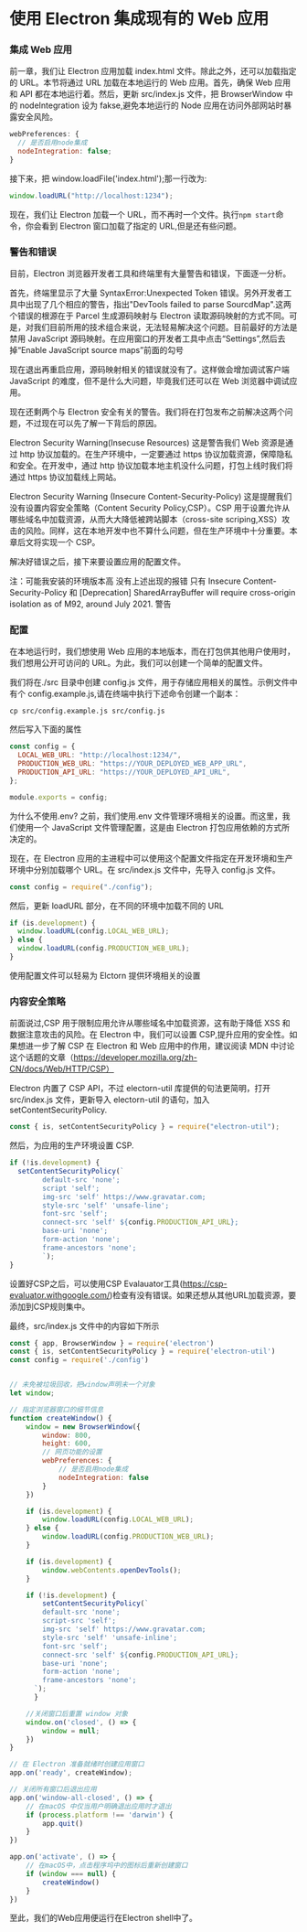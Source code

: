 # 使用 Electron 集成现有的 Web 应用

### 集成 Web 应用

前一章，我们让 Electron 应用加载 index.html 文件。除此之外，还可以加载指定的 URL。本节将通过 URL 加载在本地运行的 Web 应用。首先，确保 Web 应用和 API 都在本地运行着。然后，更新 src/index.js 文件，把 BrowserWindow 中的 nodeIntegration 设为 fakse,避免本地运行的 Node 应用在访问外部网站时暴露安全风险。

```js
webPreferences: {
  // 是否启用node集成
  nodeIntegration: false;
}
```

接下来，把 window.loadFile('index.html');那一行改为:

```js
window.loadURL("http://localhost:1234");
```

现在，我们让 Electron 加载一个 URL，而不再时一个文件。执行`npm start`命令，你会看到 Electron 窗口加载了指定的 URL,但是还有些问题。

### 警告和错误

目前，Electron 浏览器开发者工具和终端里有大量警告和错误，下面逐一分析。

首先，终端里显示了大量 SyntaxError:Unexpected Token 错误。另外开发者工具中出现了几个相应的警告，指出"DevTools failed to parse SourcdMap".这两个错误的根源在于 Parcel 生成源码映射与 Electron 读取源码映射的方式不同。可是，对我们目前所用的技术组合来说，无法轻易解决这个问题。目前最好的方法是禁用 JavaScript 源码映射。在应用窗口的开发者工具中点击“Settings”,然后去掉“Enable JavaScript source maps”前面的勾号

现在退出再重启应用，源码映射相关的错误就没有了。这样做会增加调试客户端 JavaScript 的难度，但不是什么大问题，毕竟我们还可以在 Web 浏览器中调试应用。

现在还剩两个与 Electron 安全有关的警告。我们将在打包发布之前解决这两个问题，不过现在可以先了解一下背后的原因。

Electron Security Warning(Insecuse Resources)
这是警告我们 Web 资源是通过 http 协议加载的。在生产环境中，一定要通过 https 协议加载资源，保障隐私和安全。在开发中，通过 http 协议加载本地主机没什么问题，打包上线时我们将通过 https 协议加载线上网站。

Electron Security Warning (Insecure Content-Security-Policy)
这是提醒我们没有设置内容安全策略（Content Security Policy,CSP）。CSP 用于设置允许从哪些域名中加载资源，从而大大降低被跨站脚本（cross-site scriping,XSS）攻击的风险。同样，这在本地开发中也不算什么问题，但在生产环境中十分重要。本章后文将实现一个 CSP。

解决好错误之后，接下来要设置应用的配置文件。

注：可能我安装的环境版本高 没有上述出现的报错 只有 Insecure Content-Security-Policy 和 [Deprecation] SharedArrayBuffer will require cross-origin isolation as of M92, around July 2021. 警告

### 配置

在本地运行时，我们想使用 Web 应用的本地版本，而在打包供其他用户使用时，我们想用公开可访问的 URL。为此，我们可以创建一个简单的配置文件。

我们将在./src 目录中创建 config.js 文件，用于存储应用相关的属性。示例文件中有个 config.example.js,请在终端中执行下述命令创建一个副本：

```shell
cp src/config.example.js src/config.js
```

然后写入下面的属性

```js
const config = {
  LOCAL_WEB_URL: "http://localhost:1234/",
  PRODUCTION_WEB_URL: "https://YOUR_DEPLOYED_WEB_APP_URL",
  PRODUCTION_API_URL: "https://YOUR_DEPLOYED_API_URL",
};

module.exports = config;
```

为什么不使用.env?
之前，我们使用.env 文件管理环境相关的设置。而这里，我们使用一个 JavaScript 文件管理配置，这是由 Electron 打包应用依赖的方式所决定的。

现在，在 Electron 应用的主进程中可以使用这个配置文件指定在开发环境和生产环境中分别加载哪个 URL。在 src/index.js 文件中，先导入 config.js 文件。

```js
const config = require("./config");
```

然后，更新 loadURL 部分，在不同的环境中加载不同的 URL

```js
if (is.development) {
  window.loadURL(config.LOCAL_WEB_URL);
} else {
  window.loadURL(config.PRODUCTION_WEB_URL);
}
```

使用配置文件可以轻易为 Elctorn 提供环境相关的设置

### 内容安全策略

前面说过,CSP 用于限制应用允许从哪些域名中加载资源，这有助于降低 XSS 和数据注意攻击的风险。在 Electron 中，我们可以设置 CSP,提升应用的安全性。如果想进一步了解 CSP 在 Electron 和 Web 应用中的作用，建议阅读 MDN 中讨论这个话题的文章（https://developer.mozilla.org/zh-CN/docs/Web/HTTP/CSP）

Electron 内置了 CSP API，不过 electorn-util 库提供的句法更简明，打开 src/index.js 文件，更新导入 electorn-util 的语句，加入 setContentSecurityPolicy.

```js
const { is, setContentSecurityPolicy } = require("electron-util");
```

然后，为应用的生产环境设置 CSP.

```js
if (!is.development) {
  setContentSecurityPolicy(`
        default-src 'none';
        script 'self';
        img-src 'self' https://www.gravatar.com;
        style-src 'self' 'unsafe-line';
        font-src 'self';
        connect-src 'self' ${config.PRODUCTION_API_URL};
        base-uri 'none';
        form-action 'none';
        frame-ancestors 'none';
        `);
}
```

设置好CSP之后，可以使用CSP Evalauator工具(https://csp-evaluator.withgoogle.com/)检查有没有错误。如果还想从其他URL加载资源，要添加到CSP规则集中。

最终，src/index.js 文件中的内容如下所示

```js
const { app, BrowserWindow } = require('electron')
const { is, setContentSecurityPolicy } = require('electron-util')
const config = require('./config')


// 未免被垃圾回收，把window声明未一个对象
let window;

// 指定浏览器窗口的细节信息
function createWindow() {
    window = new BrowserWindow({
        window: 800,
        height: 600,
        // 网页功能的设置
        webPreferences: {
            // 是否启用node集成
            nodeIntegration: false
        }
    })

    if (is.development) {
        window.loadURL(config.LOCAL_WEB_URL);
    } else {
        window.loadURL(config.PRODUCTION_WEB_URL);
    }

    if (is.development) {
        window.webContents.openDevTools();
    }

    if (!is.development) {
        setContentSecurityPolicy(`
        default-src 'none';
        script-src 'self';
        img-src 'self' https://www.gravatar.com;
        style-src 'self' 'unsafe-inline';
        font-src 'self';
        connect-src 'self' ${config.PRODUCTION_API_URL};
        base-uri 'none';
        form-action 'none';
        frame-ancestors 'none';
      `);
      }

    //关闭窗口后重置 window 对象
    window.on('closed', () => {
        window = null;
    })
}

// 在 Electron 准备就绪时创建应用窗口
app.on('ready', createWindow);

// 关闭所有窗口后退出应用
app.on('window-all-closed', () => {
    // 在macOS 中仅当用户明确退出应用时才退出
    if (process.platform !== 'darwin') {
        app.quit()
    }
})

app.on('activate', () => {
    // 在macOS中，点击程序坞中的图标后重新创建窗口
    if (window === null) {
        createWindow()
    }
})
```

至此，我们的Web应用便运行在Electron shell中了。

